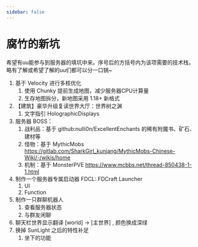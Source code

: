 ```yaml
---
sidebar: false
---
```

# 腐竹的新坑

希望有uu能参与到服务器的填坑中来。序号后的方括号内为该项需要的技术栈，略有了解或希望了解的uu们都可以分一口锅~

1. 基于 Velocity 进行多核优化
   1. 使用 Chunky 提前生成地图，减少服务器CPU计算量
   2. 生存地图拆分，新地图采用 1.18+ 新格式
2. 【建筑】豪华升级复读世界大厅：世界树之渊
   1. 文字指引 HolographicDisplays
3. 服务器 BOSS：
   1. 战利品：基于 github:nulli0n/ExcellentEnchants 的稀有附魔书、矿石、建材等
   2. 怪物：基于 MythicMobs <https://gitlab.com/SharkGirl_kunjang/MythicMobs-Chinese-Wiki/-/wikis/home>
   3. 机制：基于 MonsterPVE <https://www.mcbbs.net/thread-850438-1-1.html>
4. 制作一个服务器专属启动器 FDCL: FDCraft Launcher
   1. UI
   2. Function
5. 制作一只群聊机器人
   1. 查看服务器状态
   2. 与群友闲聊
6. 聊天栏世界显示翻译 [world] → [主世界] , 颜色换成深绿
7. 换掉 SunLight 之后的特性补足
   1. 坐下的功能
